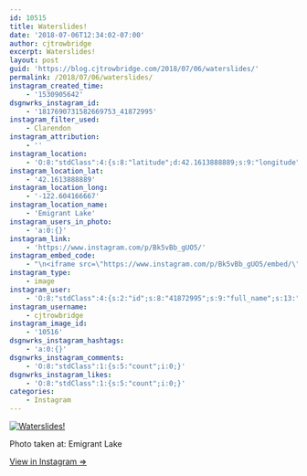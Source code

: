 ```yaml
---
id: 10515
title: Waterslides!
date: '2018-07-06T12:34:02-07:00'
author: cjtrowbridge
excerpt: Waterslides!
layout: post
guid: 'https://blog.cjtrowbridge.com/2018/07/06/waterslides/'
permalink: /2018/07/06/waterslides/
instagram_created_time:
    - '1530905642'
dsgnwrks_instagram_id:
    - '1817690731582669753_41872995'
instagram_filter_used:
    - Clarendon
instagram_attribution:
    - ''
instagram_location:
    - 'O:8:"stdClass":4:{s:8:"latitude";d:42.1613888889;s:9:"longitude";d:-122.604166667;s:4:"name";s:13:"Emigrant Lake";s:2:"id";i:861337256;}'
instagram_location_lat:
    - '42.1613888889'
instagram_location_long:
    - '-122.604166667'
instagram_location_name:
    - 'Emigrant Lake'
instagram_users_in_photo:
    - 'a:0:{}'
instagram_link:
    - 'https://www.instagram.com/p/Bk5vBb_gUO5/'
instagram_embed_code:
    - "\n<iframe src=\"https://www.instagram.com/p/Bk5vBb_gUO5/embed/\" width=\"612\" height=\"710\" frameborder=\"0\" scrolling=\"no\" allowtransparency=\"true\" class=\"insta-image-embed\"></iframe>\n"
instagram_type:
    - image
instagram_user:
    - 'O:8:"stdClass":4:{s:2:"id";s:8:"41872995";s:9:"full_name";s:13:"CJ Trowbridge";s:15:"profile_picture";s:182:"https://scontent.cdninstagram.com/vp/bdb3dc682730332976d1b56b290153a5/5BE0461C/t51.2885-19/s150x150/13724650_1188772791164794_142557231_a.jpg?efg=eyJ1cmxnZW4iOiJ1cmxnZW5fZnJvbV9pZyJ9";s:8:"username";s:12:"cjtrowbridge";}'
instagram_username:
    - cjtrowbridge
instagram_image_id:
    - '10516'
dsgnwrks_instagram_hashtags:
    - 'a:0:{}'
dsgnwrks_instagram_comments:
    - 'O:8:"stdClass":1:{s:5:"count";i:0;}'
dsgnwrks_instagram_likes:
    - 'O:8:"stdClass":1:{s:5:"count";i:0;}'
categories:
    - Instagram
---
```


[![Waterslides!](https://blog.cjtrowbridge.com/wp-content/uploads/2018/07/1530905642-1-1.jpg)](https://www.instagram.com/p/Bk5vBb_gUO5/)

Photo taken at: Emigrant Lake

[View in Instagram ⇒](https://www.instagram.com/p/Bk5vBb_gUO5/)